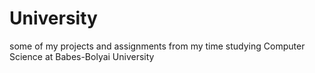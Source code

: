 # University
some of my projects and assignments from my time studying Computer Science at Babes-Bolyai University

